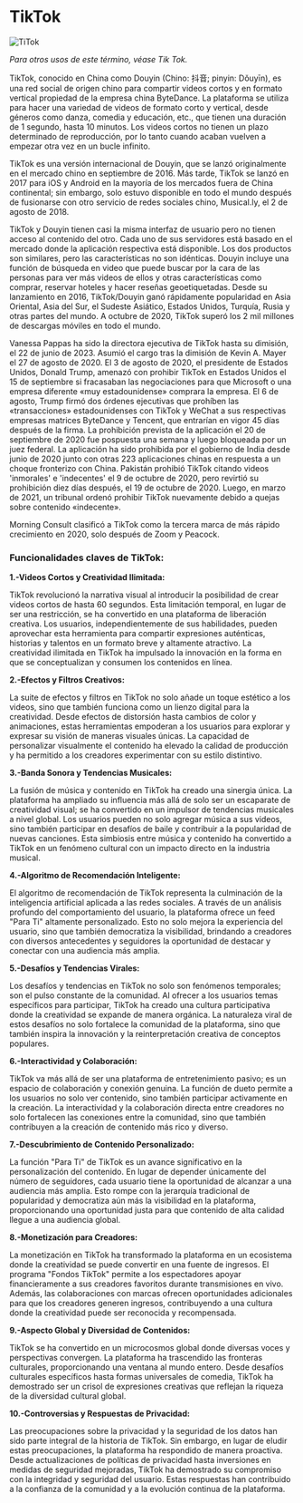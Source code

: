 # TikTok                                                                

![TiTok](https://www.google.com/url?sa=i&url=https%3A%2F%2Fcanalviax.com%2Ftecnologia%2Fpor-que-tik-tok-es-tan-adictivo%2F&psig=AOvVaw2hbjurwcvcrag2dvvPaviy&ust=1702627123469000&source=images&cd=vfe&opi=89978449&ved=0CBEQjRxqFwoTCLjk97K6joMDFQAAAAAdAAAAABAD)

*Para otros usos de este término, véase Tik Tok.*

TikTok, conocido en China como Douyin (Chino: 抖音; pinyin: Dǒuyīn), es una red social de origen chino para compartir videos cortos y en formato vertical propiedad de la empresa china ByteDance.​ La plataforma se utiliza para hacer una variedad de videos de formato corto y vertical, desde géneros como danza, comedia y educación, etc., que tienen una duración de 1 segundo, hasta 10 minutos.​ Los videos cortos no tienen un plazo determinado de reproducción, por lo tanto cuando acaban vuelven a empezar otra vez en un bucle infinito.

TikTok es una versión internacional de Douyin, que se lanzó originalmente en el mercado chino en septiembre de 2016.​ Más tarde, TikTok se lanzó en 2017 para iOS y Android en la mayoría de los mercados fuera de China continental; sin embargo, solo estuvo disponible en todo el mundo después de fusionarse con otro servicio de redes sociales chino, Musical.ly, el 2 de agosto de 2018.

TikTok y Douyin tienen casi la misma interfaz de usuario pero no tienen acceso al contenido del otro. Cada uno de sus servidores está basado en el mercado donde la aplicación respectiva está disponible.​ Los dos productos son similares, pero las características no son idénticas. Douyin incluye una función de búsqueda en video que puede buscar por la cara de las personas para ver más videos de ellos y otras características como comprar, reservar hoteles y hacer reseñas geoetiquetadas.​ Desde su lanzamiento en 2016, TikTok/Douyin ganó rápidamente popularidad en Asia Oriental, Asia del Sur, el Sudeste Asiático, Estados Unidos, Turquía, Rusia y otras partes del mundo.​ A octubre de 2020, TikTok superó los 2 mil millones de descargas móviles en todo el mundo.

Vanessa Pappas ha sido la directora ejecutiva de TikTok hasta su dimisión, el 22 de junio de 2023.​ Asumió el cargo tras la dimisión de Kevin A. Mayer el 27 de agosto de 2020.​ El 3 de agosto de 2020, el presidente de Estados Unidos, Donald Trump, amenazó con prohibir TikTok en Estados Unidos el 15 de septiembre si fracasaban las negociaciones para que Microsoft o una empresa diferente «muy estadounidense» comprara la empresa.​ El 6 de agosto, Trump firmó dos órdenes ejecutivas que prohíben las «transacciones» estadounidenses con TikTok y WeChat a sus respectivas empresas matrices ByteDance y Tencent, que entrarían en vigor 45 días después de la firma.​ La prohibición prevista de la aplicación el 20 de septiembre de 2020​ fue pospuesta una semana y luego bloqueada por un juez federal.​ La aplicación ha sido prohibida por el gobierno de India desde junio de 2020 junto con otras 223​ aplicaciones chinas en respuesta a un choque fronterizo con China.​ Pakistán prohibió TikTok citando videos 'inmorales' e 'indecentes' el 9 de octubre de 2020, pero revirtió su prohibición diez días después, el 19 de octubre de 2020.​ Luego, en marzo de 2021, un tribunal ordenó prohibir TikTok nuevamente debido a quejas sobre contenido «indecente».

Morning Consult clasificó a TikTok como la tercera marca de más rápido crecimiento en 2020, solo después de Zoom y Peacock.


### Funcionalidades claves de TikTok:


**1.-Videos Cortos y Creatividad Ilimitada:**

TikTok revolucionó la narrativa visual al introducir la posibilidad de crear videos cortos de hasta 60 segundos. Esta limitación temporal, en lugar de ser una restricción, se ha convertido en una plataforma de liberación creativa. Los usuarios, independientemente de sus habilidades, pueden aprovechar esta herramienta para compartir expresiones auténticas, historias y talentos en un formato breve y altamente atractivo. La creatividad ilimitada en TikTok ha impulsado la innovación en la forma en que se conceptualizan y consumen los contenidos en línea.


**2.-Efectos y Filtros Creativos:**

La suite de efectos y filtros en TikTok no solo añade un toque estético a los videos, sino que también funciona como un lienzo digital para la creatividad. Desde efectos de distorsión hasta cambios de color y animaciones, estas herramientas empoderan a los usuarios para explorar y expresar su visión de maneras visuales únicas. La capacidad de personalizar visualmente el contenido ha elevado la calidad de producción y ha permitido a los creadores experimentar con su estilo distintivo.


**3.-Banda Sonora y Tendencias Musicales:**

La fusión de música y contenido en TikTok ha creado una sinergia única. La plataforma ha ampliado su influencia más allá de solo ser un escaparate de creatividad visual; se ha convertido en un impulsor de tendencias musicales a nivel global. Los usuarios pueden no solo agregar música a sus videos, sino también participar en desafíos de baile y contribuir a la popularidad de nuevas canciones. Esta simbiosis entre música y contenido ha convertido a TikTok en un fenómeno cultural con un impacto directo en la industria musical.


**4.-Algoritmo de Recomendación Inteligente:**

El algoritmo de recomendación de TikTok representa la culminación de la inteligencia artificial aplicada a las redes sociales. A través de un análisis profundo del comportamiento del usuario, la plataforma ofrece un feed "Para Ti" altamente personalizado. Esto no solo mejora la experiencia del usuario, sino que también democratiza la visibilidad, brindando a creadores con diversos antecedentes y seguidores la oportunidad de destacar y conectar con una audiencia más amplia.


**5.-Desafíos y Tendencias Virales:**

Los desafíos y tendencias en TikTok no solo son fenómenos temporales; son el pulso constante de la comunidad. Al ofrecer a los usuarios temas específicos para participar, TikTok ha creado una cultura participativa donde la creatividad se expande de manera orgánica. La naturaleza viral de estos desafíos no solo fortalece la comunidad de la plataforma, sino que también inspira la innovación y la reinterpretación creativa de conceptos populares.


**6.-Interactividad y Colaboración:**

TikTok va más allá de ser una plataforma de entretenimiento pasivo; es un espacio de colaboración y conexión genuina. La función de dueto permite a los usuarios no solo ver contenido, sino también participar activamente en la creación. La interactividad y la colaboración directa entre creadores no solo fortalecen las conexiones entre la comunidad, sino que también contribuyen a la creación de contenido más rico y diverso.


**7.-Descubrimiento de Contenido Personalizado:**

La función "Para Ti" de TikTok es un avance significativo en la personalización del contenido. En lugar de depender únicamente del número de seguidores, cada usuario tiene la oportunidad de alcanzar a una audiencia más amplia. Esto rompe con la jerarquía tradicional de popularidad y democratiza aún más la visibilidad en la plataforma, proporcionando una oportunidad justa para que contenido de alta calidad llegue a una audiencia global.


**8.-Monetización para Creadores:**

La monetización en TikTok ha transformado la plataforma en un ecosistema donde la creatividad se puede convertir en una fuente de ingresos. El programa "Fondos TikTok" permite a los espectadores apoyar financieramente a sus creadores favoritos durante transmisiones en vivo. Además, las colaboraciones con marcas ofrecen oportunidades adicionales para que los creadores generen ingresos, contribuyendo a una cultura donde la creatividad puede ser reconocida y recompensada.


**9.-Aspecto Global y Diversidad de Contenidos:**

TikTok se ha convertido en un microcosmos global donde diversas voces y perspectivas convergen. La plataforma ha trascendido las fronteras culturales, proporcionando una ventana al mundo entero. Desde desafíos culturales específicos hasta formas universales de comedia, TikTok ha demostrado ser un crisol de expresiones creativas que reflejan la riqueza de la diversidad cultural global.


**10.-Controversias y Respuestas de Privacidad:**

Las preocupaciones sobre la privacidad y la seguridad de los datos han sido parte integral de la historia de TikTok. Sin embargo, en lugar de eludir estas preocupaciones, la plataforma ha respondido de manera proactiva. Desde actualizaciones de políticas de privacidad hasta inversiones en medidas de seguridad mejoradas, TikTok ha demostrado su compromiso con la integridad y seguridad del usuario. Estas respuestas han contribuido a la confianza de la comunidad y a la evolución continua de la plataforma.
